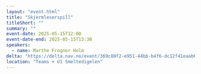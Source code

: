 ```yaml
---
layout: "event.html"
title: "Skjermleserspill"
titleShort: ""
summary: ""
event-date: 2025-05-15T12:00
event-date-end: 2025-05-15T13:30
speakers: 
  - name: Marthe Frogner Holm
delta: "https://delta.nav.no/event/369c88f2-e951-44bb-b4f6-dc12f41eaab6"
location: "Teams + U1 Smeltedigelen"
---
```

